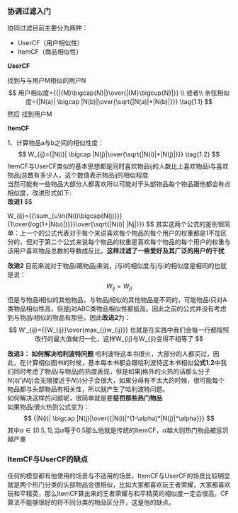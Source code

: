 ### 协调过滤入门

协同过滤目前主要分为两种：

- UserCF（用户相似性）
- ItemCF（商品相似性）

**UserCF**

找到与与用户M相似的用户N
$$
用户相似度={{|{M}\bigcap{N}|}\over{|{M}\bigcup{N}|}} \\
或者\\
余弦相似度={|N(a)| \bigcap |N(b)|\over{\sqrt{|N(a)|*|N(b)|}}} \tag{1.1}
$$
然后 找到用户M

**ItemCF**

1、计算物品a与b之间的相似性度：
$$
W_{ij}={|N(i)| \bigcap |N(j)|\over{\sqrt{|N(i)|*|N(j)|}}} \tag{1.2}
$$
ItemCF与UserCF类似的基本思想都是同时喜欢物品ij的人数比上喜欢物品i与喜欢物品j总数有多少人，这个数值表示物品ij的相似程度  
当然可能有一些物品大部分人都喜欢所以可能对于头部物品每个物品跟他都会有点相似度，改进形式如下:  
**改进1**
$$

W_{ij}={{\sum_{u\in{N(i)\bigcap{N(j)}}}{1\over{log(1+|N(u)|)}}}\over{\sqrt{|N(i)| |Nj|}}}
$$
其实这两个公式的差别很简单：上一个的公式代表对于每个来说喜欢每个物品的每个用户的权重都是1不加区分的，但对于第二个公式来说每个物品的权重是喜欢每个物品的每个用户的权重与该用户喜欢物品总数的导数成反比，**这样过滤了一些爱好及其广泛的用户的干扰**

**改进2**
目前来说对于物品i跟物品j来说，j与i的相似度与j与i的相似度是相同的也就是说：
$$
W_{ij}=W_{ji}
$$
但是与物品i相似的其他物品，与物品j相似的其他物品是不同的，可能物品i只对A类物品相似性高，但是j对ABC类物品相似性都挺高。因此之前的公式并没有考虑到与物品i相似的物品有那些，因此**改进2**为：
$$
W‘_{ij}={{W_{ij}}\over{max_{j}w_{ij}}}
也就是在实践中我们会每一行都按照改行的最大值做归一化，这样W_{ij}与W_{ji}变得不相等了
$$

**改进3： 如何解决哈利波特问题**
哈利波特这本书很火，大部分的人都买过，因此，在计算相似图书的时候，基本每本书都会跟哈利波特这本书相似**公式1.2**中我们同时考虑了物品i与物品j的热度表现，但是如果j格外的火热的话那么分子$N(i)\bigcap{N(j)}$会无限接近于$N(i)$分子会很大，如果分母有不太大的时候，很可能每个物品都与头部物品有相关性，所以就产生了哈利波特问题。  
如何解决这样的问题呢，很简单就是要**惩罚那些热门物品**   
如果物品j很火热则公式变为：
$$
{|N(i)| \bigcap |N(j)|\over{{|N(i)|^(1-\alpha)*|N(j)|^\alpha}}}
$$
其中$a\in[0.5,1]$,当$\alpha$等于0.5那么他就是传统的ItemCF，$\alpha$越大则热门物品被惩罚越严重


### **ItemCF与UserCF的缺点**
任何的模型都有他使用的场景与不适用的场景，ItemCF与UserCF的场景比较明显就是两个热门分类的头部物品会很相似，比如大家都喜欢玩王者荣耀，大家都喜欢玩和平精英，那么ItemCF算出来的王者荣耀与和平精英的相似度一定会很高，CF算法不能够很好的将不同分类的物品区分开，这是他的缺点。
